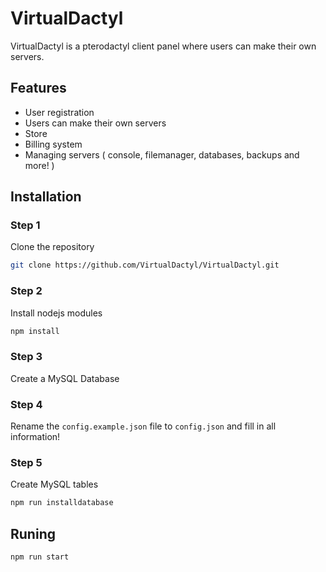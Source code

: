 # VirtualDactyl
VirtualDactyl is a pterodactyl client panel where users can make their own servers.

## Features
- User registration
- Users can make their own servers
- Store
- Billing system
- Managing servers ( console, filemanager, databases, backups and more! )

## Installation
### Step 1
Clone the repository
```bash
git clone https://github.com/VirtualDactyl/VirtualDactyl.git
```

### Step 2
Install nodejs modules
```bash
npm install
```
### Step 3
Create a MySQL Database

### Step 4
Rename the `config.example.json` file to `config.json` and fill in all information!

### Step 5
Create MySQL tables
```bash
npm run installdatabase
```

## Runing
```bash
npm run start
```